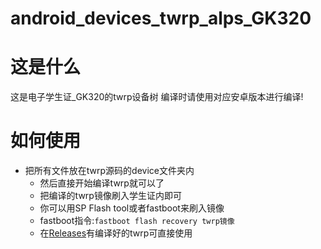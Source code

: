 # android_devices_twrp_alps_GK320
# 这是什么
这是电子学生证_GK320的twrp设备树
编译时请使用对应安卓版本进行编译!
# 如何使用

* 把所有文件放在twrp源码的device文件夹内
    *  然后直接开始编译twrp就可以了
    *  把编译的twrp镜像刷入学生证内即可
    *  你可以用SP Flash tool或者fastboot来刷入镜像
    *  fastboot指令:`fastboot flash recovery twrp镜像`
    *  在[Releases](https://github.com/chenqwq4450/android_devices_twrp_alps_GK320/releases/tag/GK320_TWRP)有编译好的twrp可直接使用
